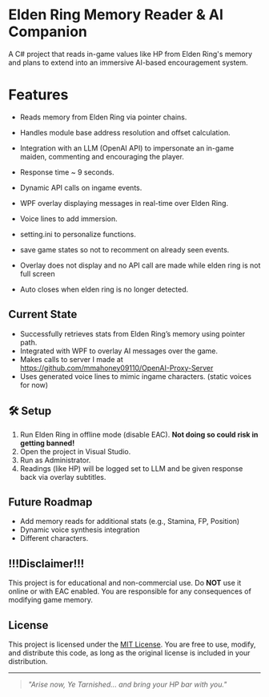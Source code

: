 
# Elden Ring Memory Reader & AI Companion

A C# project that reads in-game values like HP from Elden Ring's memory and plans to extend into an immersive AI-based encouragement system.

# Features

- Reads memory from Elden Ring via pointer chains.
  
- Handles module base address resolution and offset calculation.
  
- Integration with an LLM (OpenAI API) to impersonate an in-game maiden, commenting and encouraging the player.

- Response time ~ 9 seconds.

- Dynamic API calls on ingame events.
  
- WPF overlay displaying messages in real-time over Elden Ring.

- Voice lines to add immersion.

- setting.ini to personalize functions.

- save game states so not to recomment on already seen events.

- Overlay does not display and no API call are made while elden ring is not full screen

- Auto closes when elden ring is no longer detected.
  

## Current State

- Successfully retrieves stats from Elden Ring’s memory using pointer path.
- Integrated with WPF to overlay AI messages over the game.
- Makes calls to server I made at https://github.com/mmahoney09110/OpenAI-Proxy-Server
- Uses generated voice lines to mimic ingame characters. (static voices for now)

## 🛠 Setup

1. Run Elden Ring in offline mode (disable EAC). **Not doing so could risk in getting banned!**
2. Open the project in Visual Studio.
3. Run as Administrator.
4. Readings (like HP) will be logged set to LLM and be given response back via overlay subtitles.

## Future Roadmap

- Add memory reads for additional stats (e.g., Stamina, FP, Position)
- Dynamic voice synthesis integration
- Different characters. 

## !!!Disclaimer!!!

This project is for educational and non-commercial use. Do **NOT** use it online or with EAC enabled. You are responsible for any consequences of modifying game memory.

## License

This project is licensed under the [MIT License](./LICENSE). You are free to use, modify, and distribute this code, as long as the original license is included in your distribution.

---

> *"Arise now, Ye Tarnished... and bring your HP bar with you."*
